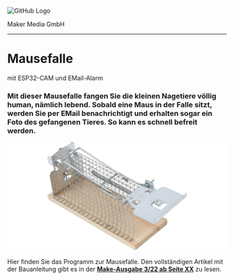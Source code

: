 ![GitHub Logo](http://www.heise.de/make/icons/make_logo.png)

Maker Media GmbH
*** 

# Mausefalle
mit ESP32-CAM und EMail-Alarm

### Mit dieser Mausefalle fangen Sie die kleinen Nagetiere völlig human, nämlich lebend. Sobald eine Maus in der Falle sitzt, werden Sie per EMail benachrichtigt und erhalten sogar ein Foto des gefangenen Tieres. So kann es schnell befreit werden.

![Picture](https://github.com/MakeMagazinDE/Mausefalle/blob/main/432611_1.jpg) 

Hier finden Sie das Programm zur Mausefalle. Den vollständigen Artikel mit der Bauanleitung gibt es in der **[Make-Ausgabe 3/22 ab Seite XX](https://www.heise.de/select/make/2021/1/2020408465876482831)** zu lesen. 



